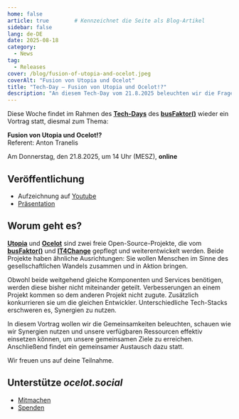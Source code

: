 ```yaml
---
home: false
article: true        # Kennzeichnet die Seite als Blog-Artikel
sidebar: false
lang: de-DE
date: 2025-08-18
category:
  - News
tag:
  - Releases
cover: /blog/fusion-of-utopia-and-ocelot.jpeg
coverAlt: "Fusion von Utopia und Ocelot"
title: "Tech-Day – Fusion von Utopia und Ocelot!?"
description: "An diesem Tech-Day vom 21.8.2025 beleuchten wir die Frage, ob Utopia Map und ocelot.social zusammengebracht werden können. Wir freuen uns auf deine Teilnahme."
---
```


Diese Woche findet im Rahmen des [**Tech-Days**](https://www.busfaktor.org/de/projekte/tech-day) des [**busFaktor()**](https://www.busfaktor.org/de) wieder ein Vortrag statt, diesmal zum Thema:

**Fusion von Utopia und Ocelot!?**  
Referent: Anton Tranelis

Am Donnerstag, den 21.8.2025, um 14 Uhr (MESZ), **online**

## Veröffentlichung

- Aufzeichnung auf [Youtube](https://www.youtube.com/watch?v=NI-nAeYkmQk&list=PL5Xhli7oRz_UvRSDp61oTloWM0fc5e8Yy)
- [Präsentation](https://hack.utopia-lab.org/s/vYs1BNmFi)

## Worum geht es?

[**Utopia**](https://utopia-map.org/) und [**Ocelot**](https://ocelot.social/de/) sind zwei freie Open-Source-Projekte, die vom [**busFaktor()**](https://www.busfaktor.org/de) und [**IT4Change**](https://it4c.dev/) gepflegt und weiterentwickelt werden.
Beide Projekte haben ähnliche Ausrichtungen: Sie wollen Menschen im Sinne des gesellschaftlichen Wandels zusammen und in Aktion bringen.

Obwohl beide weitgehend gleiche Komponenten und Services benötigen, werden diese bisher nicht miteinander geteilt. Verbesserungen an einem Projekt kommen so dem anderen Projekt nicht zugute. Zusätzlich konkurrieren sie um die gleichen Entwickler.
Unterschiedliche Tech-Stacks erschweren es, Synergien zu nutzen.

In diesem Vortrag wollen wir die Gemeinsamkeiten beleuchten, schauen wie wir Synergien nutzen und unsere verfügbaren Ressourcen effektiv einsetzen können, um unsere gemeinsamen Ziele zu erreichen.
Anschließend findet ein gemeinsamer Austausch dazu statt.

Wir freuen uns auf deine Teilnahme.

## Unterstütze *ocelot.social*

- [Mitmachen](/de/contribute/)
- [Spenden](/de/donate/)
